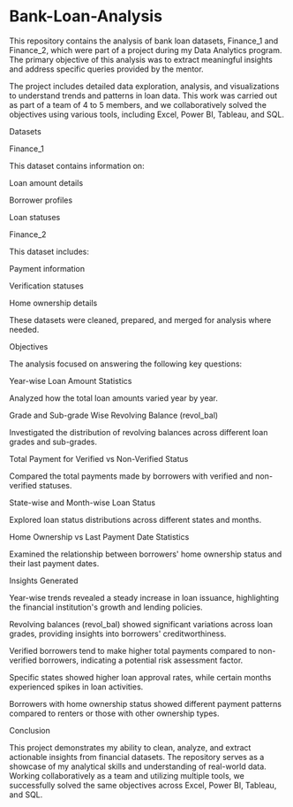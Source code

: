 # Bank-Loan-Analysis
This repository contains the analysis of bank loan datasets, Finance_1 and Finance_2, which were part of a project during my Data Analytics program. The primary objective of this analysis was to extract meaningful insights and address specific queries provided by the mentor.

The project includes detailed data exploration, analysis, and visualizations to understand trends and patterns in loan data. This work was carried out as part of a team of 4 to 5 members, and we collaboratively solved the objectives using various tools, including Excel, Power BI, Tableau, and SQL.


Datasets

Finance_1

This dataset contains information on:

Loan amount details

Borrower profiles

Loan statuses

Finance_2

This dataset includes:

Payment information

Verification statuses

Home ownership details


These datasets were cleaned, prepared, and merged for analysis where needed.


Objectives

The analysis focused on answering the following key questions:

Year-wise Loan Amount Statistics

  Analyzed how the total loan amounts varied year by year.

Grade and Sub-grade Wise Revolving Balance (revol_bal)

  Investigated the distribution of revolving balances across different loan grades and sub-grades.

Total Payment for Verified vs Non-Verified Status

  Compared the total payments made by borrowers with verified and non-verified statuses.

State-wise and Month-wise Loan Status

  Explored loan status distributions across different states and months.

Home Ownership vs Last Payment Date Statistics

  Examined the relationship between borrowers' home ownership status and their last payment dates.
  

Insights Generated

Year-wise trends revealed a steady increase in loan issuance, highlighting the financial institution's growth and lending policies.

Revolving balances (revol_bal) showed significant variations across loan grades, providing insights into borrowers' creditworthiness.

Verified borrowers tend to make higher total payments compared to non-verified borrowers, indicating a potential risk assessment factor.

Specific states showed higher loan approval rates, while certain months experienced spikes in loan activities.

Borrowers with home ownership status showed different payment patterns compared to renters or those with other ownership types.


Conclusion

This project demonstrates my ability to clean, analyze, and extract actionable insights from financial datasets. The repository serves as a showcase of my analytical skills and understanding of real-world data. Working collaboratively as a team and utilizing multiple tools, we successfully solved the same objectives across Excel, Power BI, Tableau, and SQL.
